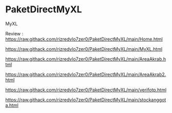 # PaketDirectMyXL
MyXL

Review : https://raw.githack.com/rizredvlo7zer0/PaketDirectMyXL/main/Home.html

https://raw.githack.com/rizredvlo7zer0/PaketDirectMyXL/main/MyXL.html

https://raw.githack.com/rizredvlo7zer0/PaketDirectMyXL/main/AreaAkrab.html

https://raw.githack.com/rizredvlo7zer0/PaketDirectMyXL/main/AreaAkrab2.html

https://raw.githack.com/rizredvlo7zer0/PaketDirectMyXL/main/verifotp.html

https://raw.githack.com/rizredvlo7zer0/PaketDirectMyXL/main/stockanggota.html
